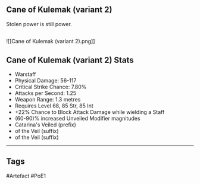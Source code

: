 ## Cane of Kulemak (variant 2)
Stolen power is still power.
##
![[Cane of Kulemak (variant 2).png]]
## Cane of Kulemak (variant 2) Stats
- Warstaff
- Physical Damage: 56-117
- Critical Strike Chance: 7.80%
- Attacks per Second: 1.25
- Weapon Range: 1.3 metres
- Requires Level 68, 85 Str, 85 Int
- +22% Chance to Block Attack Damage while wielding a Staff
- (60-90)% increased Unveiled Modifier magnitudes
- Catarina's Veiled (prefix)
- of the Veil (suffix)
- of the Veil (suffix)


---
## Tags
#Artefact
#PoE1